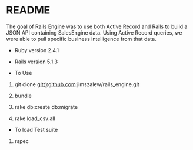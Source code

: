# README

The goal of Rails Engine was to use both Active Record and Rails to build a JSON API containing SalesEngine data. Using Active Record queries, we were able to pull specific business intelligence from that data. 

* Ruby version 2.4.1

* Rails version 5.1.3

* To Use

1. git clone git@github.com:jimszalew/rails_engine.git

2. bundle

3. rake db:create db:migrate

4. rake load_csv:all

* To load Test suite

1. rspec


